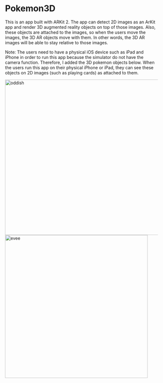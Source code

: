 # Pokemon3D
This is an app built with ARKit 2. The app can detect 2D images as an ArKit app and render 3D augmented reality objects on top of those images. Also, these objects are attached to the images, so when the users move the images, the 3D AR objects move with them. In other words, the 3D AR images will be able to stay relative to those images.

Note: The users need to have a physical iOS device such as iPad and iPhone in order to run this app because the simulator do not have the camera function. Therefore, I added the 3D pokemon objects below. When the users run this app on their physical iPhone or iPad, they can see these objects on 2D images (such as playing cards) as attached to them.

<img width="511" alt="oddish" src="https://user-images.githubusercontent.com/92036779/193430861-8d1d180a-9bcf-4395-9876-e1cbb033cd5d.png">
<img width="470" alt="evee" src="https://user-images.githubusercontent.com/92036779/193430877-784b8f09-9759-4e2f-9364-d6c4123e36ef.png">
